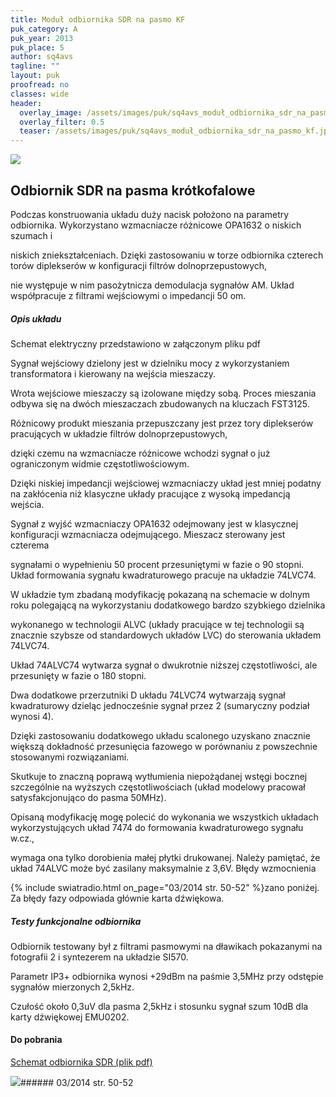 ```yaml
---
title: Moduł odbiornika SDR na pasmo KF
puk_category: A
puk_year: 2013
puk_place: 5
author: sq4avs
tagline: ""
layout: puk
proofread: no
classes: wide
header:
  overlay_image: /assets/images/puk/sq4avs_moduł_odbiornika_sdr_na_pasmo_kf.jpg
  overlay_filter: 0.5
  teaser: /assets/images/puk/sq4avs_moduł_odbiornika_sdr_na_pasmo_kf.jpg
---
```






 



![](assets/data/img/projects/2013-5-0.jpg) 



Odbiornik SDR na pasma krótkofalowe
-----------------------------------





 Podczas konstruowania układu duży nacisk położono na parametry odbiornika. Wykorzystano wzmacniacze różnicowe OPA1632 o niskich szumach i

 niskich zniekształceniach. Dzięki zastosowaniu w torze odbiornika czterech torów diplekserów w konfiguracji filtrów dolnoprzepustowych,

 nie występuje w nim pasożytnicza demodulacja sygnałów AM. Układ współpracuje z filtrami wejściowymi o impedancji 50 om.

 


##### Opis układu




 Schemat elektryczny przedstawiono w załączonym pliku pdf






 Sygnał wejściowy dzielony jest w dzielniku mocy z wykorzystaniem transformatora i kierowany na wejścia mieszaczy.

 Wrota wejściowe mieszaczy są izolowane między sobą. Proces mieszania odbywa się na dwóch mieszaczach zbudowanych na kluczach FST3125.

 Różnicowy produkt mieszania przepuszczany jest przez tory diplekserów pracujących w układzie filtrów dolnoprzepustowych,

 dzięki czemu na wzmacniacze różnicowe wchodzi sygnał o już ograniczonym widmie częstotliwościowym.

 Dzięki niskiej impedancji wejściowej wzmacniaczy układ jest mniej podatny na zakłócenia niż klasyczne układy pracujące z wysoką impedancją wejścia.






 Sygnał z wyjść wzmacniaczy OPA1632 odejmowany jest w klasycznej konfiguracji wzmacniacza odejmującego. Mieszacz sterowany jest czterema

 sygnałami o wypełnieniu 50 procent przesuniętymi w fazie o 90 stopni. Układ formowania sygnału kwadraturowego pracuje na układzie 74LVC74.

 W układzie tym zbadaną modyfikację pokazaną na schemacie w dolnym roku polegającą na wykorzystaniu dodatkowego bardzo szybkiego dzielnika

 wykonanego w technologii ALVC (układy pracujące w tej technologii są znacznie szybsze od standardowych układów LVC) do sterowania układem 74LVC74.

 Układ 74ALVC74 wytwarza sygnał o dwukrotnie niższej częstotliwości, ale przesunięty w fazie o 180 stopni.






 Dwa dodatkowe przerzutniki D układu 74LVC74 wytwarzają sygnał kwadraturowy dzieląc jednocześnie sygnał przez 2 (sumaryczny podział wynosi 4).

 Dzięki zastosowaniu dodatkowego układu scalonego uzyskano znacznie większą dokładność przesunięcia fazowego w porównaniu z powszechnie stosowanymi rozwiązaniami.

 Skutkuje to znaczną poprawą wytłumienia niepożądanej wstęgi bocznej szczególnie na wyższych częstotliwościach (układ modelowy pracował satysfakcjonująco do pasma 50MHz).






 Opisaną modyfikację mogę polecić do wykonania we wszystkich układach wykorzystujących układ 7474 do formowania kwadraturowego sygnału w.cz.,

 wymaga ona tylko dorobienia małej płytki drukowanej. Należy pamiętać, że układ 74ALVC może być zasilany maksymalnie z 3,6V. Błędy wzmocnienia

{% include swiatradio.html on_page="03/2014 str. 50-52" %}zano poniżej. Za błędy fazy odpowiada głównie karta dźwiękowa.




##### Testy funkcjonalne odbiornika




 Odbiornik testowany był z filtrami pasmowymi na dławikach pokazanymi na fotografii 2 i syntezerem na układzie SI570.

 Parametr IP3+ odbiornika wynosi +29dBm na paśmie 3,5MHz przy odstępie sygnałów mierzonych 2,5kHz.

 Czułość około 0,3uV dla pasma 2,5kHz i stosunku sygnał szum 10dB dla karty dźwiękowej EMU0202.







#### Do pobrania

[Schemat odbiornika SDR (plik pdf)](/assets/bin/SQ4AVS_SDR-schemat.pdf)




![](assets/img/logo/sr_logo_s.jpg)###### 03/2014 str. 50-52

 





 


